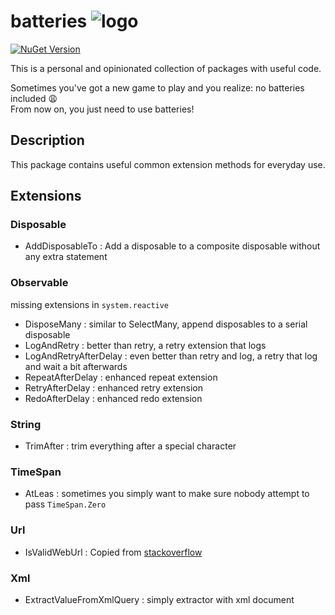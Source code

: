 ﻿# batteries ![logo](https://raw.githubusercontent.com/gammasoft/fatcow/refs/heads/master/32x32/battery_charge.png)

[![NuGet Version](https://img.shields.io/nuget/vpre/batteries)](https://www.nuget.org/packages/batteries/)

This is a personal and opinionated collection of packages with useful code.

Sometimes you've got a new game to play and you realize: no batteries included 😩
<br/>From now on, you just need to use batteries!


## Description

This package contains useful common extension methods for everyday use.

## Extensions

### Disposable
- AddDisposableTo : Add a disposable to a composite disposable without any extra statement

### Observable

missing extensions in `system.reactive`

- DisposeMany : similar to SelectMany, append disposables to a serial disposable
- LogAndRetry : better than retry, a retry extension that logs
- LogAndRetryAfterDelay : even better than retry and log, a retry that log and wait a bit afterwards
- RepeatAfterDelay : enhanced repeat extension
- RetryAfterDelay : enhanced retry extension
- RedoAfterDelay : enhanced redo extension

### String
- TrimAfter : trim everything after a special character

### TimeSpan

- AtLeas : sometimes you simply want to make sure nobody attempt to pass `TimeSpan.Zero`

### Url

- IsValidWebUrl : Copied from [stackoverflow](https://stackoverflow.com/questions/7578857/how-to-check-whether-a-string-is-a-valid-http-url)

### Xml

- ExtractValueFromXmlQuery : simply extractor with xml document